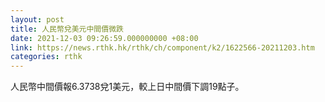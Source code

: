 ```yaml
---
layout: post
title: 人民幣兌美元中間價微跌
date: 2021-12-03 09:26:59.000000000 +08:00
link: https://news.rthk.hk/rthk/ch/component/k2/1622566-20211203.htm
categories: rthk
---
```


人民幣中間價報6.3738兌1美元，較上日中間價下調19點子。
